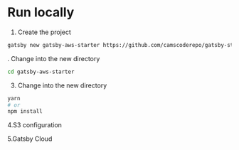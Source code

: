 # Run locally
1. Create the project
```sh
gatsby new gatsby-aws-starter https://github.com/camscoderepo/gatsby-starter-aws
```

. Change into the new directory

```sh
cd gatsby-aws-starter
```

3. Change into the new directory

```sh
yarn
# or
npm install
```

4.S3 configuration 


5.Gatsby Cloud